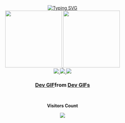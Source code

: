 <div align="center">
  <a href="https://git.io/typing-svg"><img src="https://readme-typing-svg.demolab.com?font=Fira+Code&pause=1000&color=02A700&width=435&lines=Hello+World%2C+My+name+is+Gabriel.+I'm+a+gaucho+who+is+passionate+about+programming.+Because+of+the+fact+that+everything+I+do+in+my+daily+life+someone+or+some+people+managed+to+write%2C+so+I+think+about+how+the+human+mind+is+created." alt="Typing SVG" /></a>
</div>

<div align="center">
  <a href="https://github.com/Gabs051">
    <img loading="lazy" height="180em" src="https://github-readme-stats.vercel.app/api/top-langs/?username=Gabs051&layout=compact&langs_count=7&theme=tokyonight"/>
    <img loading="lazy" height="180em" src="https://github-readme-stats.vercel.app/api?username=Gabs051&show_icons=true&theme=tokyonight&include_all_commits=true&count_private=true"/>
  </a>
</div>

<div align="center">
  <a href="https://instagram.com/gabs_oliii" target="_blank">
    <img loading="lazy" src="https://img.shields.io/badge/-Instagram-%23E4405F?style=for-the-badge&logo=instagram&logoColor=white" target="_blank">
  </a>
  <a href="mailto:gabz15000@gmail.com">
    <img loading="lazy" src="https://img.shields.io/badge/Gmail-D14836?style=for-the-badge&logo=gmail&logoColor=white" target="_blank">
  </a>
  <a href="https://www.linkedin.com/in/gabsoli" target="_blank">
    <img loading="lazy" src="https://img.shields.io/badge/-LinkedIn-%230077B5?style=for-the-badge&logo=linkedin&logoColor=white" target="_blank">
  </a>   
</div>

<div align="center">
  <h3>
    <div class="tenor-gif-embed" data-postid="1711673062073441211" data-share-method="host" data-aspect-ratio="1" data-width="100%"><a href="https://tenor.com/view/dev-gif-1711673062073441211">Dev GIF</a>from <a href="https://tenor.com/search/dev-gifs">Dev GIFs</a></div> <script type="text/javascript" async src="https://tenor.com/embed.js"></script>
    <span id="typing-text"></span>
  </h3>
</div>

<div align="center">
  <br>
  <p align="center"><b>Visitors Count</b></p>  
  <p align="center">
    <img align="center" src="https://profile-counter.glitch.me/{Gabs051}/count.svg" />
  </p> 
  <br>
</div>
